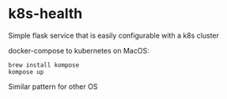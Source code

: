 # k8s-health
Simple flask service that is easily configurable with a k8s cluster

docker-compose to kubernetes on MacOS:
```
brew install kompose
kompose up
```

Similar pattern for other OS